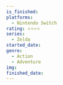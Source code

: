 ```yaml
---
is_finished:
platforms:
  - Nintendo Switch
rating: ⭐⭐⭐⭐
series:
  - Zelda
started_date:
genre:
  - Action
  - Adventure
img:
finished_date:
---
```

